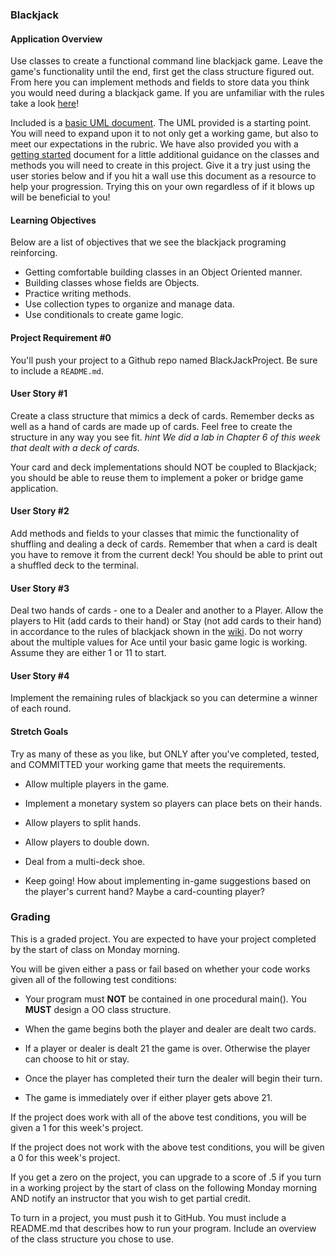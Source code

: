 ### Blackjack

#### Application Overview

Use classes to create a functional command line blackjack game. Leave the game's functionality until the end, first get the class structure figured out. From here you can implement methods and fields to store data you think you would need during a blackjack game. If you are unfamiliar with the rules take a look [here][wiki]!

Included is a [basic UML document](BlackjackUML.png). The UML provided is a starting point. You will need to expand upon it to not only get a working game, but also to meet our expectations in the rubric. We have also provided you with a [getting started](gettingStarted.md) document for a little additional guidance on the classes and methods you will need to create in this project. Give it a try just using the user stories below and if you hit a wall use this document as a resource to help your progression. Trying this on your own regardless of if it blows up will be beneficial to you!

#### Learning Objectives
Below are a list of objectives that we see the blackjack programing reinforcing.

* Getting comfortable building classes in an Object Oriented manner.  
* Building classes whose fields are Objects.  
* Practice writing methods.  
* Use collection types to organize and manage data.  
* Use conditionals to create game logic.  

#### Project Requirement #0
You'll push your project to a Github repo named BlackJackProject.  Be sure to include a `README.md`.

#### User Story #1
Create a class structure that mimics a deck of cards. Remember decks as well as a hand of cards are made up of cards. Feel free to create the structure in any way you see fit. *hint We did a lab in Chapter 6 of this week that dealt with a deck of cards.*

Your card and deck implementations should NOT be coupled to Blackjack; you should be able to reuse them to implement a poker or bridge game application.

#### User Story #2
Add methods and fields to your classes that mimic the functionality of shuffling and dealing a deck of cards. Remember that when a card is dealt you have to remove it from the current deck! You should be able to print out a shuffled deck to the terminal.

#### User Story #3
Deal two hands of cards - one to a Dealer and another to a Player. Allow the players to Hit (add cards to their hand) or Stay (not add cards to their hand) in accordance to the rules of blackjack shown in the [wiki][wiki]. Do not worry about the multiple values for Ace until your basic game logic is working. Assume they are either 1 or 11 to start.

#### User Story #4
Implement the remaining rules of blackjack so you can determine a winner of each round.

#### Stretch Goals
Try as many of these as you like, but ONLY after you've completed, tested, and COMMITTED your working game that meets the requirements.

* Allow multiple players in the game.

* Implement a monetary system so players can place bets on their hands.  

* Allow players to split hands.

* Allow players to double down.

* Deal from a multi-deck shoe.

* Keep going!  How about implementing in-game suggestions based on the player's current hand?  Maybe a card-counting player?  

### Grading
This is a graded project. You are expected to have your project completed by the start of class on Monday morning.

You will be given either a pass or fail based on whether your code works given all of the following test conditions:

* Your program must **NOT** be contained in one procedural main(). You **MUST** design a OO class structure.  

* When the game begins both the player and dealer are dealt two cards.  

* If a player or dealer is dealt 21 the game is over. Otherwise the player can choose to hit or stay.  

* Once the player has completed their turn the dealer will begin their turn.  

* The game is immediately over if either player gets above 21.  

If the project does work with all of the above test conditions, you will be given a 1 for this week's project.

If the project does not work with the above test conditions, you will be given a 0 for this week's project.

If you get a zero on the project, you can upgrade to a score of .5 if you turn in a working project by the start of class on the following Monday morning AND notify an instructor that you wish to get partial credit.

To turn in a project, you must push it to GitHub. You must include a README.md that describes how to run your program. Include an overview of the class structure you chose to use.

[wiki]: https://en.wikipedia.org/wiki/Blackjack
[shuffle]:https://docs.oracle.com/javase/6/docs/api/java/util/Collections.html#shuffle(java.util.List)
